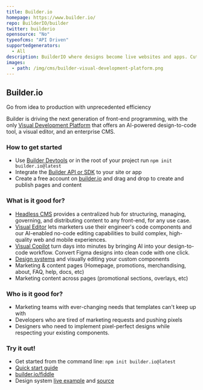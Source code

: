 ```yaml
---
title: Builder.io
homepage: https://www.builder.io/
repo: BuilderIO/builder
twitter: builderio
opensource: "No"
typeofcms: "API Driven"
supportedgenerators:
  - All
description: BuilderIO where designs become live websites and apps. Cut your build time in half. Ideal for developers and marketing teams.
images:
  - path: /img/cms/builder-visual-development-platform.png
---
```


## Builder.io

Go from idea to production with unprecedented efficiency

Builder is driving the next generation of front-end programming, with the only [Visual Development Platform](https://www.builder.io/visual-development-platform) that offers an AI-powered design-to-code tool, a visual editor, and an enterprise CMS.

### How to get started

- Use [Builder Devtools](https://www.builder.io/c/docs/devtools) or in the root of your project run `npm init builder.io@latest`
- Integrate the [Builder API or SDK](https://www.builder.io/c/docs/api-intro) to your site or app
- Create a free account on [builder.io](https://builder.io) and drag and drop to create and publish pages and content

### What is it good for?

- [Headless CMS](https://www.builder.io/headless-cms) provides a centralized hub for structuring, managing, governing, and distributing content to any front-end, for any use case.
- [Visual Editor](https://www.builder.io/visual-editor) lets marketers use their engineer's code components and our AI-enabled no-code editing capabilities to build complex, high-quality web and mobile experiences.
- [Visual Copilot](https://www.builder.io/m/design-to-code) turn days into minutes by bringing AI into your design-to-code workflow. Convert Figma designs into clean code with one click. 
- [Design systems](https://github.com/BuilderIO/builder/tree/master/examples/react-design-system) and visually editing your custom components
- Marketing & content pages (Homepage, promotions, merchandising, about, FAQ, help, docs, etc)
- Marketing content across pages (promotional sections, overlays, etc)

### Who is it good for?
- Marketing teams with ever-changing needs that templates can't keep up with
- Developers who are tired of marketing requests and pushing pixels
- Designers who need to implement pixel-perfect designs while respecting your existing components.

### Try it out!

- Get started from the command line: `npm init builder.io@latest`
- [Quick start guide](https://www.builder.io/c/docs/developers)
- [builder.io/fiddle](https://builder.io/fiddle)
- Design system [live example](https://builder.io/fiddle/4b2e0a2e4b1a44a88a5e6f8c46cdfe7c) and [source](https://github.com/BuilderIO/builder/tree/master/examples/react-design-system)
